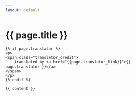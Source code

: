 ```yaml
---
layout: default
---
```


<h1>{{ page.title }}</h1>
<div id="post" class="post">

	{% if page.translator %}
	<p>
	<span class="translator_credit">
		translated by <a href="{{page.translator_link}}">{{ page.translator }}</a>
	</span>
	</p>
	{% endif %}

	{{ content }}

</div>

